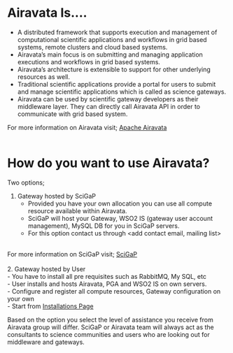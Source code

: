 # Airavata Is....

- A distributed framework that supports execution and management of computational scientific applications and workflows in grid based systems, remote clusters and cloud based systems.
- Airavata’s main focus is on submitting and managing application executions and workflows in grid based systems.
- Airavata’s architecture is extensible to support for other underlying resources as well.
- Traditional scientific applications provide a portal for users to submit and manage scientific applications which is called as science gateways.
- Airavata can be used by scientific gateway developers as their middleware layer. They can directly call Airavata API in order to communicate with grid based system.

For more information on Airavata visit; <a href="http://airavata.apache.org/" target="_blank">Apache Airavata</a>
<br>
<br>
# How do you want to use Airavata?
Two options; </br>
1. Gateway hosted by SciGaP<br>
    - Provided you have your own allocation you can use all compute resource available within Airavata.<br>
    - SciGaP will host your Gateway, WSO2 IS (gateway user account management), MySQL DB for you in SciGaP servers.<br>
    - For this option contact us through <add contact email, mailing list>
    <br>
For more information on SciGaP visit; <a href="http://scigap.org/" target="_blank">SciGaP</a>
<br>
<br>2. Gateway hosted by User<br>
    - You have to install all pre requisites such as RabbitMQ, My SQL, etc<br>
    - User installs and hosts Airavata, PGA and WSO2 IS on own servers.<br>
    - Configure and register all compute resources, Gateway configuration on your own<br>
    - Start from <a href="http://docs.scigap.org/en/latest/Installation/" target="_blank">Installations Page</a>


Based on the option you select the level of assistance you receive from Airavata group will differ. 
SciGaP or Airavata team will always act as the consultants to science communities and users who are looking out for middleware and gateways.
